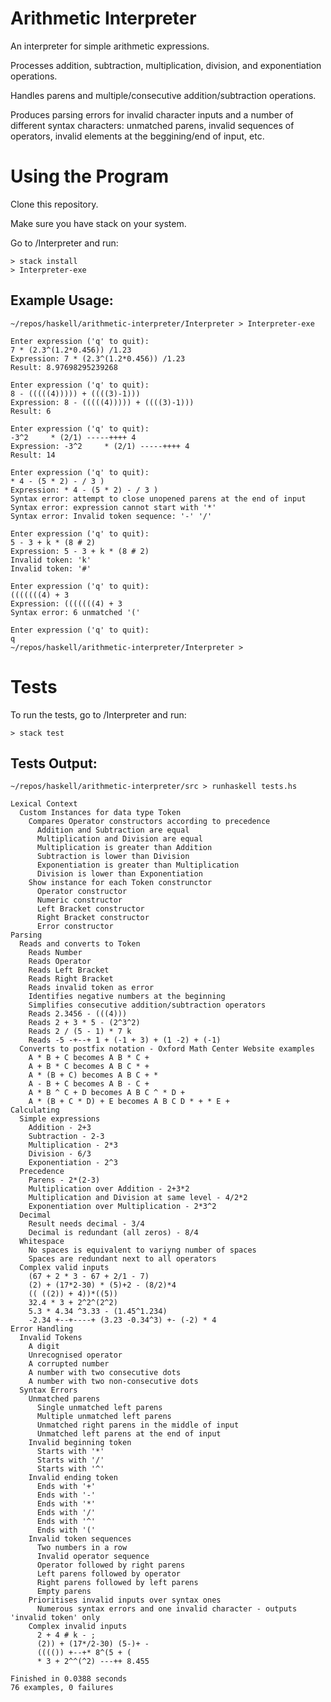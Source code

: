 Arithmetic Interpreter
========================

An interpreter for simple arithmetic expressions.

Processes addition, subtraction, multiplication, division, and exponentiation operations.

Handles parens and multiple/consecutive addition/subtraction operations.

Produces parsing errors for invalid character inputs and a number of different syntax characters: unmatched parens, invalid sequences of operators, invalid elements at the beggining/end of input, etc.



Using the Program
===================

Clone this repository.

Make sure you have stack on your system.

Go to /Interpreter and run:

```
> stack install
> Interpreter-exe

```


Example Usage:
----------------

```
~/repos/haskell/arithmetic-interpreter/Interpreter > Interpreter-exe

Enter expression ('q' to quit):
7 * (2.3^(1.2*0.456)) /1.23
Expression: 7 * (2.3^(1.2*0.456)) /1.23
Result: 8.97698295239268

Enter expression ('q' to quit):
8 - (((((4))))) + ((((3)-1)))
Expression: 8 - (((((4))))) + ((((3)-1)))
Result: 6

Enter expression ('q' to quit):
-3^2     * (2/1) -----++++ 4
Expression: -3^2     * (2/1) -----++++ 4
Result: 14

Enter expression ('q' to quit):
* 4 - (5 * 2) - / 3 )
Expression: * 4 - (5 * 2) - / 3 )
Syntax error: attempt to close unopened parens at the end of input
Syntax error: expression cannot start with '*'
Syntax error: Invalid token sequence: '-' '/'

Enter expression ('q' to quit):
5 - 3 + k * (8 # 2)
Expression: 5 - 3 + k * (8 # 2)
Invalid token: 'k'
Invalid token: '#'

Enter expression ('q' to quit):
(((((((4) + 3
Expression: (((((((4) + 3
Syntax error: 6 unmatched '('

Enter expression ('q' to quit):
q
~/repos/haskell/arithmetic-interpreter/Interpreter >

```


Tests
=======

To run the tests, go to /Interpreter and run:

```
> stack test

```

Tests Output:
---------------

```
~/repos/haskell/arithmetic-interpreter/src > runhaskell tests.hs

Lexical Context
  Custom Instances for data type Token
    Compares Operator constructors according to precedence
      Addition and Subtraction are equal
      Multiplication and Division are equal
      Multiplication is greater than Addition
      Subtraction is lower than Division
      Exponentiation is greater than Multiplication
      Division is lower than Exponentiation
    Show instance for each Token construnctor
      Operator constructor
      Numeric constructor
      Left Bracket constructor
      Right Bracket constructor
      Error constructor
Parsing
  Reads and converts to Token
    Reads Number
    Reads Operator
    Reads Left Bracket
    Reads Right Bracket
    Reads invalid token as error
    Identifies negative numbers at the beginning
    Simplifies consecutive addition/subtraction operators
    Reads 2.3456 - (((4)))
    Reads 2 + 3 * 5 - (2^3^2)
    Reads 2 / (5 - 1) * 7 k
    Reads -5 -+--+ 1 + (-1 + 3) + (1 -2) + (-1)
  Converts to postfix notation - Oxford Math Center Website examples
    A * B + C becomes A B * C +
    A + B * C becomes A B C * +
    A * (B + C) becomes A B C + *
    A - B + C becomes A B - C +
    A * B ^ C + D becomes A B C ^ * D +
    A * (B + C * D) + E becomes A B C D * + * E +
Calculating
  Simple expressions
    Addition - 2+3
    Subtraction - 2-3
    Multiplication - 2*3
    Division - 6/3
    Exponentiation - 2^3
  Precedence
    Parens - 2*(2-3)
    Multiplication over Addition - 2+3*2
    Multiplication and Division at same level - 4/2*2
    Exponentiation over Multiplication - 2*3^2
  Decimal
    Result needs decimal - 3/4
    Decimal is redundant (all zeros) - 8/4
  Whitespace
    No spaces is equivalent to variyng number of spaces
    Spaces are redundant next to all operators
  Complex valid inputs
    (67 + 2 * 3 - 67 + 2/1 - 7)
    (2) + (17*2-30) * (5)+2 - (8/2)*4
    (( ((2)) + 4))*((5))
    32.4 * 3 + 2^2^(2^2)
    5.3 * 4.34 ^3.33 - (1.45^1.234)
    -2.34 +--+----+ (3.23 -0.34^3) +- (-2) * 4
Error Handling
  Invalid Tokens
    A digit
    Unrecognised operator
    A corrupted number
    A number with two consecutive dots
    A number with two non-consecutive dots
  Syntax Errors
    Unmatched parens
      Single unmatched left parens
      Multiple unmatched left parens
      Unmatched right parens in the middle of input
      Unmatched left parens at the end of input
    Invalid beginning token
      Starts with '*'
      Starts with '/'
      Starts with '^'
    Invalid ending token
      Ends with '+'
      Ends with '-'
      Ends with '*'
      Ends with '/'
      Ends with '^'
      Ends with '('
    Invalid token sequences
      Two numbers in a row
      Invalid operator sequence
      Operator followed by right parens
      Left parens followed by operator
      Right parens followed by left parens
      Empty parens
    Prioritises invalid inputs over syntax ones
      Numerous syntax errors and one invalid character - outputs 'invalid token' only
    Complex invalid inputs
      2 + 4 # k - ;
      (2)) + (17*/2-30) (5-)+ -
      (((()) +--+* 8^(5 + (
      * 3 + 2^^(^2) ---++ 8.455

Finished in 0.0388 seconds
76 examples, 0 failures

```
